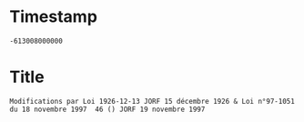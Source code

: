 # Timestamp
```
-613008000000
```

# Title
```
Modifications par Loi 1926-12-13 JORF 15 décembre 1926 & Loi n°97-1051 du 18 novembre 1997  46 () JORF 19 novembre 1997
```